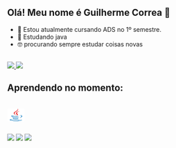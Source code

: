 ## Olá! Meu nome é Guilherme Correa 👋

- 🔭 Estou atualmente cursando ADS no 1º semestre.
- 🌱 Estudando java
- 🤓 procurando sempre estudar coisas novas
<div style="display: inline_block"><br>

<div>
    <a href="https://github.com/Gui-cts">
        <img height="180em" src="https://github-readme-stats.vercel.app/api?username=Gui-cts&show_icons=true&theme=dark&include_all_commits=true&count_private=true"/>
        <img height="180em" src="https://github-readme-stats.vercel.app/api/top-langs/?username=Gui-cts&layout=compact&langs_count=16&theme=dark"/>
    </a>
</div>

## Aprendendo no momento:


<div style="display: inline_block"><br>
  <img align="center" alt="Gui-Java" height="30" width="40" src="https://github.com/devicons/devicon/blob/master/icons/java/java-original.svg">
</div>
  
  ##
 
<div> 
  <a href="https://www.instagram.com/guicorreadev/#" target="_blank"><img src="https://img.shields.io/badge/-Instagram-%23E4405F?style=for-the-badge&logo=instagram&logoColor=white" target="_blank"></a>
  <a href = "mailto:guicorreadev@gmail.com"><img src="https://img.shields.io/badge/-Gmail-%23333?style=for-the-badge&logo=gmail&logoColor=white" target="_blank"></a>
  <a href="https://www.linkedin.com/in/guilherme-correa-443919326/" target="_blank"><img src="https://img.shields.io/badge/-LinkedIn-%230077B5?style=for-the-badge&logo=linkedin&logoColor=white" target="_blank"></a> 
  
</div>
